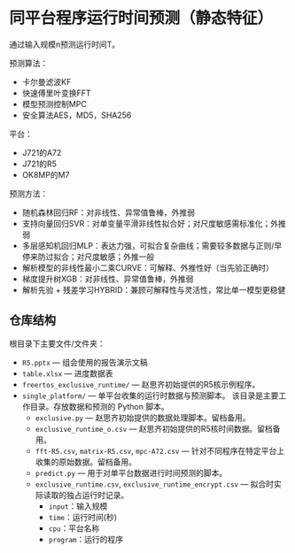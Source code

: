 # 同平台程序运行时间预测（静态特征）
通过输入规模n预测运行时间T。  

预测算法：
- 卡尔曼滤波KF
- 快速傅里叶变换FFT
- 模型预测控制MPC
- 安全算法AES，MD5，SHA256

平台：
- J721的A72
- J721的R5
- OK8MP的M7

预测方法：
- 随机森林回归RF：对非线性、异常值鲁棒，外推弱  
- 支持向量回归SVR：对单变量平滑非线性拟合好；对尺度敏感需标准化；外推弱  
- 多层感知机回归MLP：表达力强，可拟合复杂曲线；需要较多数据与正则/早停来防过拟合；对尺度敏感；外推一般  
- 解析模型的非线性最小二乘CURVE：可解释、外推性好（当先验正确时）  
- 梯度提升树XGB：对非线性、异常值鲁棒，外推弱  
- 解析先验 + 残差学习HYBRID：兼顾可解释性与灵活性，常比单一模型更稳健  

## 仓库结构

根目录下主要文件/文件夹：

- `R5.pptx` — 组会使用的报告演示文稿
- `table.xlsx` — 进度数据表
- `freertos_exclusive_runtime/` — 赵思齐初始提供的R5核示例程序。
- `single_platform/` — 单平台收集的运行时数据与预测脚本。
   该目录是主要工作目录。存放数据和预测的 Python 脚本。
  - `exclusive.py` — 赵思齐初始提供的数据处理脚本。留档备用。
  - `exclusive_runtime_o.csv` — 赵思齐初始提供的R5核时间数据。留档备用。
  - `fft-R5.csv`, `matrix-R5.csv`, `mpc-A72.csv` — 针对不同程序在特定平台上收集的原始数据。留档备用。
  - `predict.py` — 用于对单平台数据进行时间预测的脚本。
  - `exclusive_runtime.csv`, `exclusive_runtime_encrypt.csv` — 拟合时实际读取的独占运行时记录。
    - `input`：输入规模
    - `time`：运行时间(秒)
    - `cpu`：平台名称
    - `program`：运行的程序